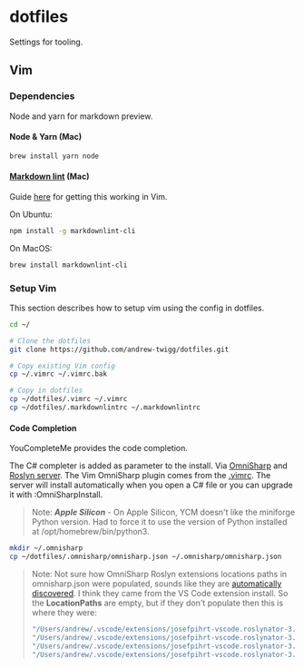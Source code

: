 # dotfiles

Settings for tooling.

## Vim

### Dependencies

Node and yarn for markdown preview.

#### Node & Yarn (Mac)

```sh
brew install yarn node
```

#### [Markdown lint](https://github.com/DavidAnson/markdownlint) (Mac)

Guide [here](https://qmacro.org/2021/05/13/notes-on-markdown-linting-1/) for getting this working in Vim.

On Ubuntu:

```sh
npm install -g markdownlint-cli
```

On MacOS:

```sh
brew install markdownlint-cli
```

### Setup Vim

This section describes how to setup vim using the config in dotfiles.

```sh
cd ~/

# Clone the dotfiles
git clone https://github.com/andrew-twigg/dotfiles.git

# Copy existing Vim config
cp ~/.vimrc ~/.vimrc.bak

# Copy in dotfiles
cp ~/dotfiles/.vimrc ~/.vimrc
cp ~/dotfiles/.markdownlintrc ~/.markdownlintrc
```

#### Code Completion

YouCompleteMe provides the code completion.

The C# completer is added as parameter to the install. Via [OmniSharp](https://github.com/OmniSharp/omnisharp-vim) and [Roslyn server](https://github.com/OmniSharp/omnisharp-roslyn). The Vim OmniSharp plugin comes from the [.vimrc](https://github.com/andrew-twigg/dotfiles/blob/master/.vimrc). The server will install automatically when you open a C# file or you can upgrade it with :OmniSharpInstall.

> Note: ***Apple Silicon*** - On Apple Silicon, YCM doesn't like the miniforge Python version. Had to force it to use the version of Python installed at /opt/homebrew/bin/python3.

```sh
mkdir ~/.omnisharp
cp ~/dotfiles/.omnisharp/omnisharp.json ~/.omnisharp/omnisharp.json
```

> Note: Not sure how OmniSharp Roslyn extensions locations paths in omnisharp.json were populated, sounds like they are [automatically discovered](https://www.strathweb.com/2019/04/roslyn-analyzers-in-code-fixes-in-omnisharp-and-vs-code/). I think they came from the VS Code extension install. So the **LocationPaths** are empty, but if they don't populate then this is where they were:
>
> ```sh
> "/Users/andrew/.vscode/extensions/josefpihrt-vscode.roslynator-3.2.2/roslyn/common",
> "/Users/andrew/.vscode/extensions/josefpihrt-vscode.roslynator-3.2.2/roslyn/analyzers",
> "/Users/andrew/.vscode/extensions/josefpihrt-vscode.roslynator-3.2.2/roslyn/refactorings",
> "/Users/andrew/.vscode/extensions/josefpihrt-vscode.roslynator-3.2.2/roslyn/fixes"
> ```
